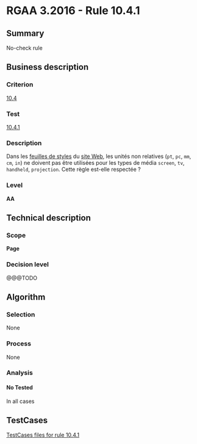 # RGAA 3.2016 - Rule 10.4.1

## Summary
No-check rule


## Business description

### Criterion
[10.4](http://references.modernisation.gouv.fr/rgaa-accessibilite/criteres.html#crit-10-4)

### Test
[10.4.1](http://references.modernisation.gouv.fr/rgaa-accessibilite/criteres.html#test-10-4-1)

### Description
<div lang="fr">Dans les <a href="http://references.modernisation.gouv.fr/rgaa-accessibilite/glossaire.html#feuille-de-style">feuilles de styles</a> du <a href="http://references.modernisation.gouv.fr/rgaa-accessibilite/glossaire.html#site-web--ensemble-de-toutes-les-pages-web">site Web</a>, les unit&#xE9;s non relatives (<code lang="en">pt</code>, <code lang="en">pc</code>, <code lang="en">mm</code>, <code lang="en">cm</code>, <code lang="en">in</code>) ne doivent pas &#xEA;tre utilis&#xE9;es pour les types de m&#xE9;dia <code lang="en">screen</code>, <code lang="en">tv</code>, <code lang="en">handheld</code>, <code lang="en">projection</code>. Cette r&#xE8;gle est-elle respect&#xE9;e&nbsp;?</div>

### Level
**AA**


## Technical description

### Scope
**Page**

### Decision level
@@@TODO


## Algorithm

### Selection
None

### Process
None

### Analysis

#### No Tested
In all cases


##  TestCases

[TestCases files for rule 10.4.1](https://github.com/Asqatasun/Asqatasun/tree/RGAA_3.2016/rules/rules-rgaa3.2016/src/test/resources/testcases/rgaa32016/Rgaa32016Rule100401/)



